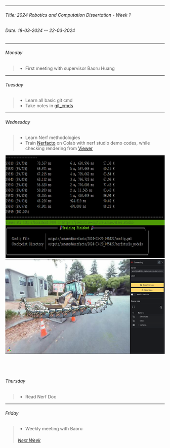 ----------
###### Title: 2024 Robotics and Computation Dissertation - Week 1
###### Date: 18-03-2024 -- 22-03-2024
----------
###### Monday
> - First meeting with supervisor Baoru Huang
&nbsp;
----------
###### Tuesday
> - Learn all basic git cmd
> - Take notes in [git_cmds](../git_cmds.txt)
&nbsp;
----------
###### Wednesday
> - Learn Nerf methodologies
> - Train [Nerfacto](https://docs.nerf.studio/nerfology/methods/nerfacto.html) on Colab with nerf studio demo codes, while checking rendering from [Viewer](https://viewer.nerf.studio/)
<img src="nerfactotraining.png" alt="Nerfacto Training" width="600" height="325">
<img src="nerfactotrainviewer.png" alt="Viewer for Nerfacto training" width="600" height="300">



&nbsp;
----------
###### Thursday
> - Read Nerf Doc
&nbsp;
----------
###### Friday
> - Weekly meeting with Baoru
&nbsp;
> ###### [Next Week](Week2.md)
